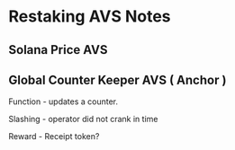 # Restaking AVS Notes

## Solana Price AVS

## Global Counter Keeper AVS ( Anchor )

Function - updates a counter.

Slashing - operator did not crank in time

Reward - Receipt token?

